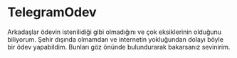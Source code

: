 # TelegramOdev
Arkadaşlar ödevin istenilidiği gibi olmadığını ve çok eksiklerinin olduğunu biliyorum.
Şehir dışında olmamdan ve internetin yokluğundan dolayı böyle bir ödev yapabildim.
Bunları göz önünde bulundurarak bakarsanız sevinirim.
